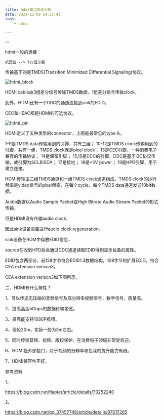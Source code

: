 ```yaml
---
title: hdmi接口协议分析
date: 2021-11-09 14:25:43
tags:
	- hdmi

---
```


--

hdmi一般的连接：

```
机顶盒 --> TV/显示器
```

传输基于的是TMDS(Transition Minimized Differential Signaling)协议。

![hdmi_block](https://gitee.com/teddyxiong53/playopenwrt_pic/raw/master/20170612214716459)



HDMI cable由3组差分信号传输TMDS数据，1组差分信号传输clock。

此外，HDMI还有一个DDC的通道连接到sink的EDID。

CEC和HEAC都是HDMI的可选协议。

![hdmi_pin](https://gitee.com/teddyxiong53/playopenwrt_pic/raw/master/20170612215851100)

HDMI定义了五种类型的connector，上图是最常见的type A。

1-9是TMDS data传输用到的引脚，共有三组；
10-12是TMDS clock传输用到的引脚，共有一组，TMDS clock就是pixel clock；
13是CEC引脚，一种消费电子兼容的传输协议；
14是保留引脚；
15,16是DDC的引脚，DDC是基于I2C协议传输，故引脚为SCL和SDA；
17是接地；
18是+5V power；
19是HPD引脚，用于建立连接。



HDMI传输由三组TMDS通道和一组TMDS clock通道组成，TMDS clock的运行频率是video信号的pixel频率，在每个cycle，每个TMDS data通道发送10bit数据。



Audio数据以Audio Sample Packet或High Bitrate Audio Stream Packet的形式传输，

但是HDMI没有传输audio clock，

因此sink设备需要进行audio clock regeneration。



sink设备在ROM中存放EDID信息，

source在收到HPD后会通过DDC通道读取EDID得到显示设备的属性。

EDID包含两部分，前128字节符合EDID1.3数据结构，128字节的扩展EDID，符合CEA extension verison3。

CEA extension verison3如下图所示。


二、HDMI有什么特性？

1、可以传送无压缩的音频信号及高分辨率视频信号，数字信号，质量高。

2、提高高达5Gbps的数据传输带宽。

3、最高能支持1080P视频。

4、理论20m，实际一般为3m左右。

5、同时传输音频、视频、版权保护，在消费电子领域非常受欢迎。

6、HDMI是外部接口，对于视频的分辨率和色深的提升能力有限。

7、HDMI兼容性不好。

参考资料

1、

https://blog.csdn.net/flaoter/article/details/73252240

2、

https://blog.csdn.net/qq_37457748/article/details/97617285